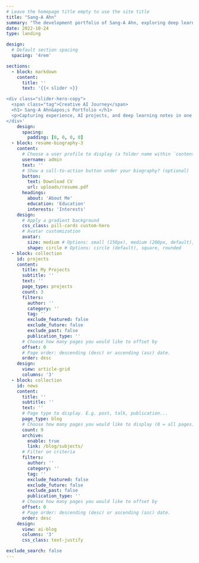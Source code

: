 ```yaml
---
# Leave the homepage title empty to use the site title
title: "Sang-A Ahn"
summary: "The development portfolio of Sang-A Ahn, exploring deep learning and front-end technologies. Discover key projects and learning records."
date: 2022-10-24
type: landing

design:
  # Default section spacing
  spacing: '4rem'

sections:
  - block: markdown
    content:
      title: ''
      text: '{{< slider >}}

<div class="slider-hero-copy">
  <span class="tag">Creative AI Journey</span>
  <h1> Sang-A Ahn&apos;s Portfolio </h1>
  <p>Capturing experience, AI projects, and deep learning notes in one place.</p>
</div>'
    design:
      spacing:
        padding: [0, 0, 0, 0]
  - block: resume-biography-3
    content:
      # Choose a user profile to display (a folder name within `content/authors/`)
      username: admin
      text: ''
      # Show a call-to-action button under your biography? (optional)
      button:
        text: Download CV
        url: uploads/resume.pdf
      headings:
        about: 'About Me'
        education: 'Education'
        interests: 'Interests'
    design:
      # Apply a gradient background
      css_class: pill-cards custom-hero
      # Avatar customization
      avatar:
        size: medium # Options: small (150px), medium (200px, default), large (320px), xl (400px), xxl (500px)
        shape: circle # Options: circle (default), square, rounded
  - block: collection
    id: projects
    content:
      title: My Projects
      subtitle: ''
      text: ''
      page_type: projects
      count: 3
      filters:
        author: ''
        category: ''
        tag: ''
        exclude_featured: false
        exclude_future: false
        exclude_past: false
        publication_type: ''
      # Choose how many pages you would like to offset by
      offset: 0
      # Page order: descending (desc) or ascending (asc) date.
      order: desc
    design:
      view: article-grid
      columns: '3'
  - block: collection
    id: news
    content:
      title: ''
      subtitle: ''
      text: ''
      # Page type to display. E.g. post, talk, publication...
      page_type: blog
      # Choose how many pages you would like to display (0 = all pages)
      count: 9
      archive:
        enable: true
        link: /blog/subjects/
      # Filter on criteria
      filters:
        author: ''
        category: ''
        tag: ''
        exclude_featured: false
        exclude_future: false
        exclude_past: false
        publication_type: ''
      # Choose how many pages you would like to offset by
      offset: 0
      # Page order: descending (desc) or ascending (asc) date.
      order: desc
    design:
      view: ai-blog
      columns: '3'
      css_class: text-justify

exclude_search: false
---
```

